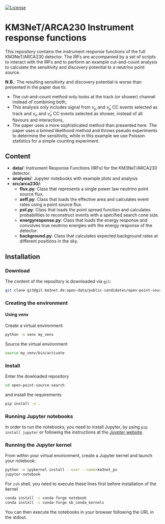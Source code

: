[![License](https://img.shields.io/badge/License-BSD_3--Clause-blueviolet.svg)](https://opensource.org/licenses/BSD-3-Clause)


# KM3NeT/ARCA230 Instrument response functions

This repository contains the instrument response functions of the full KM3NeT/ARCA230 detector. The IRFs are accompanied by a set of scripts to interact with the IRFs and to perform an example cut-and-count analysis to calculate the sensitivity and discovery potential to a neutrino point source.

**N.B.**: The resulting sensitivity and discovery potential is worse than presented in the paper due to:
* The cut-and-count method only looks at the track (or shower) channel instead of combining both,
* This analysis only includes signal from $\nu_\mu$ and $\bar{\nu}_\mu$ CC events selected as track and $\nu_e$ and $\bar{\nu}_e$ CC events selected as shower, instead of all flavours and interactions,
* The paper uses a more sophisticated method than presented here. The paper uses a binned likelihood method and throws pseudo experiments to determine the sensitivity, while in this example we use Poisson statistics for a simple counting experiment.

## Content

* **data/**: Instrument Response Functions (IRFs) for the KM3NeT/ARCA230 detector.
* **analysis/**: Jupyter notebooks with example plots and analysis
* **src/arca230/**:
    * **flux.py**: Class that represents a single power law neutrino point source flux.
    * **aeff.py**: Class that loads the effective area and calculates event rates using a point source flux.
    * **psf.py**: Class that loads the point spread function and calculates probabilities to reconstruct events with a specified search cone size.
    * **energyresponse.py**: Class that loads the energy response and convolves true neutrino energies with the energy response of the detector.
    * **background.py**: Class that calculates expected background rates at different positions in the sky.

## Installation

### Download

The content of the repository is downloaded via `git`:

```sh
git clone git@git.km3net.de:open-data/public-candidates/open-point-source-search.git
```

### Creating the environment

#### Using venv


Create a virtual environment

```sh
python -m venv my_venv
```

Source the virtual environment

```sh
source my_venv/bin/activate
```

### Install

Enter the dowloaded repository
```sh
cd open-point-source-search
```
and install the requirements

```sh
pip install -e .
```

### Running Jupyter notebooks

In order to run the notebooks, you need to install Jupyter, by using `pip install jupyter` or following the instructions at the [Juypter website](https://jupyter.org/install).

### Running the Jupyter kernel

From within your virtual environment, create a Jupyter kernel and launch your notebook:
```sh
python -m ipykernel install --user --name=km3net_ps
jupyter-notebook
```

For `zsh` shell, you need to execute these lines first before installation of the kernel
```zsh
conda install -c conda-forge notebook
conda install -c conda-forge nb_conda_kernels
```

You can then execute the notebooks in your browser following the URL in the stdout.
